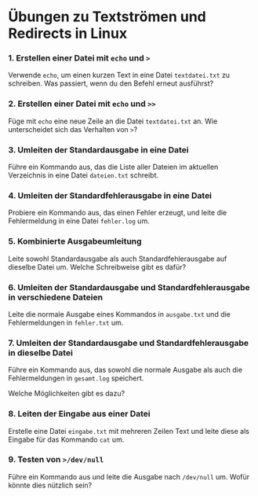 # Übungen zu Textströmen und Redirects in Linux

### 1. Erstellen einer Datei mit `echo` und `>`
Verwende `echo`, um einen kurzen Text in eine Datei `textdatei.txt` zu schreiben. Was passiert, wenn du den Befehl erneut ausführst?

### 2. Erstellen einer Datei mit `echo` und `>>`
Füge mit `echo` eine neue Zeile an die Datei `textdatei.txt` an. Wie unterscheidet sich das Verhalten von `>`?

### 3. Umleiten der Standardausgabe in eine Datei
Führe ein Kommando aus, das die Liste aller Dateien im aktuellen Verzeichnis in eine Datei `dateien.txt` schreibt.

### 4. Umleiten der Standardfehlerausgabe in eine Datei
Probiere ein Kommando aus, das einen Fehler erzeugt, und leite die Fehlermeldung in eine Datei `fehler.log` um.

### 5. Kombinierte Ausgabeumleitung
Leite sowohl Standardausgabe als auch Standardfehlerausgabe auf dieselbe Datei um. Welche Schreibweise gibt es dafür?

### 6. Umleiten der Standardausgabe und Standardfehlerausgabe in verschiedene Dateien
Leite die normale Ausgabe eines Kommandos in `ausgabe.txt` und die Fehlermeldungen in `fehler.txt` um.

### 7. Umleiten der Standardausgabe und Standardfehlerausgabe in dieselbe Datei
Führe ein Kommando aus, das sowohl die normale Ausgabe als auch die Fehlermeldungen in `gesamt.log` speichert.

Welche Möglichkeiten gibt es dazu?

### 8. Leiten der Eingabe aus einer Datei
Erstelle eine Datei `eingabe.txt` mit mehreren Zeilen Text und leite diese als Eingabe für das Kommando `cat` um.

### 9. Testen von `>/dev/null`
Führe ein Kommando aus und leite die Ausgabe nach `/dev/null` um. Wofür könnte dies nützlich sein?

